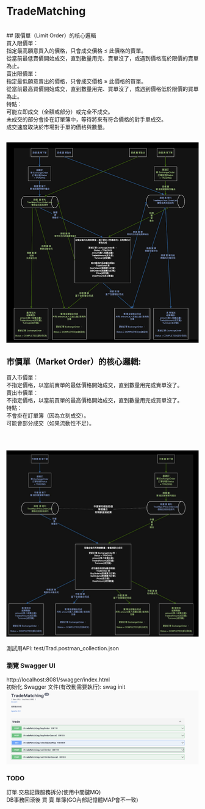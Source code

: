 # TradeMatching

<br />
## 限價單（Limit Order）的核心邏輯
<br />
買入限價單：
<br />
指定最高願意買入的價格，只會成交價格 ≤ 此價格的賣單。
<br />
從當前最低賣價開始成交，直到數量用完、賣單沒了，或遇到價格高於限價的賣單為止。
<br />
賣出限價單：
<br />
指定最低願意賣出的價格，只會成交價格 ≥ 此價格的買單。
<br />
從當前最高買價開始成交，直到數量用完、買單沒了，或遇到價格低於限價的買單為止。
<br />
特點：
<br />
可能立即成交（全額或部分）或完全不成交。
<br />
未成交的部分會掛在訂單簿中，等待將來有符合價格的對手單成交。
<br />
成交速度取決於市場對手單的價格與數量。
<br />
<br />

![image](https://github.com/lzz0826/MatchmakingTransactions/blob/main/imges/002.png)

## 市價單（Market Order）的核心邏輯:
買入市價單：
<br />
不指定價格，以當前賣單的最低價格開始成交，直到數量用完或賣單沒了。
<br />
賣出市價單：
<br />
不指定價格，以當前買單的最高價格開始成交，直到數量用完或買單沒了。
<br />
特點：
<br />
不會掛在訂單簿（因為立刻成交）。
<br />
可能會部分成交（如果流動性不足）。
<br />

<br />
<br />

![image](https://github.com/lzz0826/MatchmakingTransactions/blob/main/imges/001.png)
<br />
<br />
測試用API: test/Trad.postman_collection.json
<br />

### 瀏覽 Swagger UI
http://localhost:8081/swagger/index.html
<br />
初始化 Swagger 文件(有改動需要執行): swag init
<br />
![image](https://github.com/lzz0826/MatchmakingTransactions/blob/main/imges/003.png)


### TODO
訂單.交易記錄服務拆分(使用中間鍵MQ)
<br />
DB事務回滾後 買 賣 單簿(GO內部記憶體MAP會不一致)

